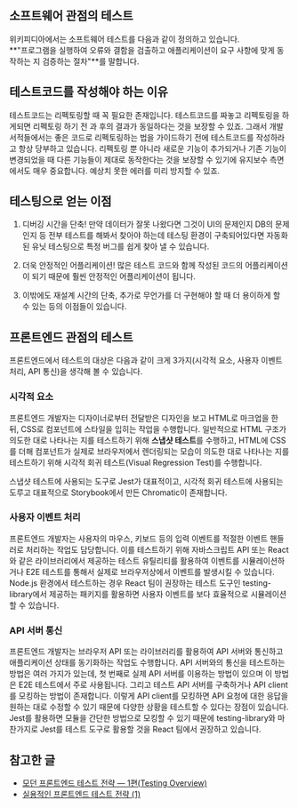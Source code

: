 ## 소프트웨어 관점의 테스트

위키피디아에서는 소프트웨어 테스트를 다음과 같이 정의하고 있습니다. <br>
**"프로그램을 실행하여 오류와 결함을 검출하고 애플리케이션이 요구 사항에 맞게 동작하는 지 검증하는 절차"**를 말합니다.

## 테스트코드를 작성해야 하는 이유
테스트코드는 리펙토링할 때 꼭 필요한 존재입니다. 테스트코드를 짜놓고 리펙토링을 하게되면 리펙토링 하기 전 과 후의 결과가 동일하다는 것을 보장할 수 있죠. 그래서 개발서적들에서는 좋은 코드로 리펙토링하는 법을 가이드하기 전에 테스트코드를 작성하라고 항상 당부하고 있습니다. 리펙토링 뿐 아니라 새로운 기능이 추가되거나 기존 기능이 변경되었을 때 다른 기능들이 제대로 동작한다는 것을 보장할 수 있기에 유지보수 측면에서도 매우 중요합니다. 예상치 못한 에러를 미리 방지할 수 있죠.

## 테스팅으로 얻는 이점
1. 디버깅 시간을 단축! 만약 데이터가 잘못 나왔다면 그것이 UI의 문제인지 DB의 문제인지 등 전부 테스트를 해봐서 찾아야 하는데 테스팅 환경이 구축되어있다면 자동화된 유닛 테스팅으로 특정 버그를 쉽게 찾아 낼 수 있습니다.

2. 더욱 안정적인 어플리케이션! 많은 테스트 코드와 함께 작성된 코드의 어플리케이션이 되기 때문에 훨씬 안정적인 어플리케이션이 됩니다.

3. 이밖에도 재설계 시간의 단축, 추가로 무언가를 더 구현해야 할 때 더 용이하게 할 수 있는 등의 이점들이 있습니다.

## 프론트엔드 관점의 테스트
프론트엔드에서 테스트의 대상은 다음과 같이 크게 3가지(시각적 요소, 사용자 이벤트 처리, API 통신)을 생각해 볼 수 있습니다.

### 시각적 요소 
프론트엔드 개발자는 디자이너로부터 전달받은 디자인을 보고 HTML로 마크업을 한 뒤, CSS로 컴포넌트에 스타일을 입히는 작업을 수행합니다. 일반적으로 HTML 구조가 의도한 대로 나타나는 지를 테스트하기 위해 **스냅샷 테스트**를 수행하고, HTML에 CSS를 더해 컴포넌트가 실제로 브라우저에서 렌더링되는 모습이 의도한 대로 나타나는 지를 테스트하기 위해 시각적 회귀 테스트(Visual Regression Test)를 수행합니다.

스냅샷 테스트에 사용되는 도구로 Jest가 대표적이고, 시각적 회귀 테스트에 사용되는 도루고 대표적으로 Storybook에서 만든 Chromatic이 존재합니다.

### 사용자 이벤트 처리
프론트엔드 개발자는 사용자의 마우스, 키보드 등의 입력 이벤트를 적절한 이벤트 핸들러로 처리하는 작업도 담당합니다. 이를 테스트하기 위해 자바스크립트 API 또는 React와 같은 라이브러리에서 제공하는 테스트 유틸리티를 활용하여 이벤트를 시뮬레이션하거나 E2E 테스트를 통해서 실제로 브라우저상에서 이벤트를 발생시킬 수 있습니다. Node.js 환경에서 테스트하는 경우 React 팀이 권장하는 테스트 도구인 testing-library에서 제공하는 패키지를 활용하면 사용자 이벤트를 보다 효율적으로 시뮬레이션 할 수 있습니다.

### API 서버 통신
프론트엔드 개발자는 브라우저 API 또는 라이브러리를 활용하여 API 서버와 통신하고 애플리케이션 상태를 동기화하는 작업도 수행합니다. API 서버와의 통신을 테스트하는 방법은 여러 가지가 있는데, 첫 번째로 실제 API 서버를 이용하는 방법이 있으며 이 방법은 E2E 테스트에서 주로 사용됩니다. 그리고 테스트 API 서버를 구축하거나 API client를 모킹하는 방법이 존재합니다. 이렇게 API client를 모킹하면 API 요청에 대한 응답을 원하는 대로 수정할 수 있기 때문에 다양한 상황을 테스트할 수 있다는 장점이 있습니다. Jest를 활용하면 모듈을 간단한 방법으로 모킹할 수 있기 때문에 testing-library와 마찬가지로 Jest를 테스트 도구로 활용할 것을 React 팀에서 권장하고 있습니다.





## 참고한 글
* [모던 프론트엔드 테스트 전략 — 1편(Testing Overview)](https://blog.mathpresso.com/%EB%AA%A8%EB%8D%98-%ED%94%84%EB%A1%A0%ED%8A%B8%EC%97%94%EB%93%9C-%ED%85%8C%EC%8A%A4%ED%8A%B8-%EC%A0%84%EB%9E%B5-1%ED%8E%B8-841e87a613b2)
* [실용적인 프론트엔드 테스트 전략 (1)](https://meetup.toast.com/posts/174)